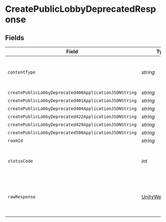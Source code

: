 # CreatePublicLobbyDeprecatedResponse


## Fields

| Field                                                                                                            | Type                                                                                                             | Required                                                                                                         | Description                                                                                                      |
| ---------------------------------------------------------------------------------------------------------------- | ---------------------------------------------------------------------------------------------------------------- | ---------------------------------------------------------------------------------------------------------------- | ---------------------------------------------------------------------------------------------------------------- |
| `contentType`                                                                                                    | *string*                                                                                                         | :heavy_check_mark:                                                                                               | HTTP response content type for this operation                                                                    |
| `createPublicLobbyDeprecated400ApplicationJSONString`                                                            | *string*                                                                                                         | :heavy_minus_sign:                                                                                               | N/A                                                                                                              |
| `createPublicLobbyDeprecated401ApplicationJSONString`                                                            | *string*                                                                                                         | :heavy_minus_sign:                                                                                               | N/A                                                                                                              |
| `createPublicLobbyDeprecated404ApplicationJSONString`                                                            | *string*                                                                                                         | :heavy_minus_sign:                                                                                               | N/A                                                                                                              |
| `createPublicLobbyDeprecated422ApplicationJSONString`                                                            | *string*                                                                                                         | :heavy_minus_sign:                                                                                               | N/A                                                                                                              |
| `createPublicLobbyDeprecated429ApplicationJSONString`                                                            | *string*                                                                                                         | :heavy_minus_sign:                                                                                               | N/A                                                                                                              |
| `createPublicLobbyDeprecated500ApplicationJSONString`                                                            | *string*                                                                                                         | :heavy_minus_sign:                                                                                               | N/A                                                                                                              |
| `roomId`                                                                                                         | *string*                                                                                                         | :heavy_minus_sign:                                                                                               | Ok                                                                                                               |
| `statusCode`                                                                                                     | *int*                                                                                                            | :heavy_check_mark:                                                                                               | HTTP response status code for this operation                                                                     |
| `rawResponse`                                                                                                    | [UnityWebRequest](https://docs.unity3d.com/2021.3/Documentation/ScriptReference/Networking.UnityWebRequest.html) | :heavy_minus_sign:                                                                                               | Raw HTTP response; suitable for custom response parsing                                                          |